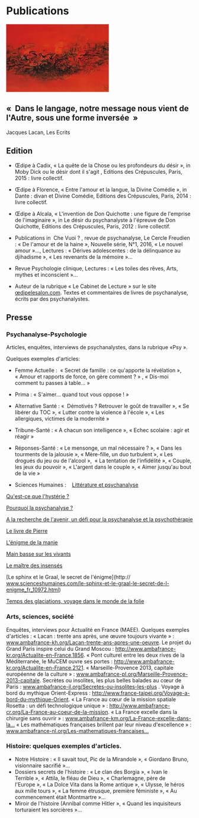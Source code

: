 # Publications 


![test](images/images.jpg )


## «  Dans le langage, notre message nous vient de l'Autre, sous une forme inversée  » 
Jacques Lacan, Les Ecrits


## Edition

- Œdipe à Cadix, « La quête de la Chose ou les profondeurs du désir », in Moby Dick ou le désir dont il s'agit ,  Editions des Crépuscules, Paris, 2015 : livre collectif.


- Œdipe à Florence, « Entre l'amour et la langue, la Divine Comédie », in Dante : divan et Divine Comédie, Editions des Crépuscules, Paris, 2014 : livre collectif.


- Œdipe à Alcala, « L'invention de Don Quichotte : une figure de l'emprise de l'imaginaire », in Le désir du psychanalyste à l'épreuve de Don Quichotte, Editions des Crépuscules, Paris, 2012 : livre collectif.


- Publications  in  Che Vuoi ? , revue de psychanalyse, Le Cercle Freudien : « De l'amour et de  la haine », Nouvelle série, N°1,  2016, « Le nouvel amour »…, Lectures : « Dérives adolescentes : de la délinquance au djihadisme », « Les revenants de la mémoire »…

- Revue Psychologie clinique, Lectures :  « Les toiles des rêves, Arts, mythes et inconscient »…

- Auteur de la rubrique « Le Cabinet de Lecture »  sur le site [œdipelesalon.com](http://www.oedipelesalon.com/cabinet). Textes et commentaires de livres de psychanalyse, écrits par des psychanalystes.


## Presse

### Psychanalyse-Psychologie

Articles, enquêtes, interviews de psychanalystes, dans la rubrique «Psy ». 

Quelques exemples d'articles:  

- Femme Actuelle :  « Secret de famille : ce qu'apporte la révélation », « Amour et rapports de force, on gère comment ? » , « Dis-moi comment tu passes à table… »

- Prima  : « S'aimer… quand tout vous oppose ! »

- Alternative Santé : «  Démotivés ? Retrouver le goût de travailler », « Se libérer du TOC », « Lutter contre la violence à l'école », « Les allergiques, victimes de la modernité »

- Tribune-Santé : « A chacun son intelligence », « Echec scolaire : agir et réagir »

- Réponses-Santé :  « Le mensonge, un mal nécessaire ? », « Dans les tourments de la jalousie », « Mère-fille, un duo turbulent », « Les drogués du jeu ou de l'alcool »,  « La tentation de l'infidélité », « Couple, les jeux du pouvoir », « L'argent dans le  couple », « Aimer jusqu'au bout de la vie »




- Sciences Humaines :   
[Littérature et psychanalyse](http://www.scienceshumaines.com/litterature-et-psychanalyse_fr)

[Qu'est-ce que l'hystérie ?](http://www.scienceshumaines.com/qu-est-ce-que-l-hysterie_fr)

[Pourquoi la psychanalyse ?](http://www.scienceshumaines.com/pourquoi-la-psychanalyse_fr)

[A la recherche de l'avenir, un défi pour la psychanalyse et la psychothérapie](https://www.scienceshumaines.com/a-la-recherche-de-l-avenir-un-défi-pour-la-psychanalyse-et-la-psychotherapie_fr_201.html )

[Le livre de Pierre](https://www.scienceshumaines.com/le-livre-de-pierre_fr)

[L'énigme de la manie](https://www.scienceshumaines.com/l-enigme-de-la-manie_fr)

[Main basse sur les vivants](http://www.www.scienceshumaines.com/main-basse-sur-les-vivants_fr_315.html)

[Le maître des insensés](http://www.scienceshumaines.com/le-maitre-des-insenses_fr_10208.html)

[Le sphinx et le Graal, le secret de l'énigme](http:// www.scienceshumaines.com/le-sphinx-et-le-graal-le-secret-de-l-enigme_fr_10972.html)

[Temps des glaciations, voyage dans le monde de la folie](www.scienceshumaines.com/temps-des-glaciations-voyage-dans-le-monde-de-la-folie)



### Arts, sciences, société 

Enquêtes, interviews pour Actualité en France (MAEE). Quelques exemples d'articles : « Lacan : trente ans après,
une œuvre toujours vivante » : www.ambafrance-kh.org/Lacan-trente-ans-apres-une-oeuvre. 
Le projet du Grand Paris inspire celui du Grand Moscou : http://www.ambafrance-kr.org/Actualite-en-France,1856.
« Pont culturel entre les deux rives de la Méditerranée, le MuCEM ouvre ses portes : http://www.ambafrance-kr.org/Actualite-en-France,2121. 
« Marseille-Provence 2013, capitale européenne de la culture » :  www.ambafrance-pl.org/Marseille-Provence-2013-capitale. 
Secrètes ou insolites, les plus belles balades au cœur de Paris :  www.ambafrance-il.org/Secretes-ou-insolites-les-plus . 
Voyage à bord du mythique Orient-Express : http://www.france-taipei.org/Voyage-a-bord-du-mythique-Orient. 
« La France au cœur de la mission spatiale Rosetta : un défi technologique unique » : http://www.ambafrance-cr.org/La-France-au-coeur-de-la-mission.
« La France excelle dans la chirurgie sans ouvrir » : www.ambafrance-km.org/La-France-excelle-dans-la… 
« Les mathématiques françaises brillent par leur niveau d'excellence » : www.ambafrance-nl.org/Les-mathematiques-francaises…



### Histoire: quelques exemples d'articles.

- Notre Histoire : « Il savait tout, Pic de la Mirandole », « Giordano Bruno, visionnaire sacrifié »…
- Dossiers secrets de l'histoire  : « Le clan des Borgia », « Ivan le Terrible », « Attila, le fléau de Dieu », « Charlemagne, père de l'Europe », « La Dolce Vita dans la Rome antique », « Ulysse, le héros aux mille tours », « La femme étrusque, première féministe », « Au commencement était Montmartre »… 
- Miroir de l'histoire (Annibal comme Hitler », « Quand les inquisiteurs torturaient les sorcières »…


